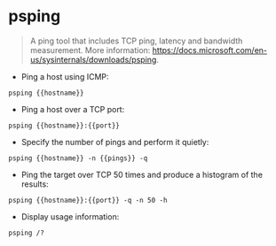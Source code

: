 # psping

> A ping tool that includes TCP ping, latency and bandwidth measurement.
> More information: <https://docs.microsoft.com/en-us/sysinternals/downloads/psping>.

- Ping a host using ICMP:

`psping {{hostname}}`

- Ping a host over a TCP port:

`psping {{hostname}}:{{port}}`

- Specify the number of pings and perform it quietly:

`psping {{hostname}} -n {{pings}} -q`

- Ping the target over TCP 50 times and produce a histogram of the results:

`psping {{hostname}}:{{port}} -q -n 50 -h`

- Display usage information:

`psping /?`
